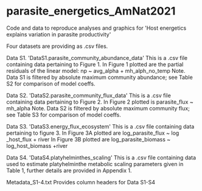 # parasite_energetics_AmNat2021
Code and data to reproduce analyses and graphics for 'Host energetics explains variation in parasite productivity'

Four datasets are providing as .csv files. 

Data S1. 'DataS1.parasite_community_abundance_data'
This is a .csv file containing data pertaining to Figure 1.
In Figure 1 plotted are the partial residuals of the linear model: np ~ avg_alpha + mh_alph_no_temp 
Note. Data S1 is filtered by absolute maximum community abundance; see Table S2 for comparison of model coeffs.  

Data S2. 'DataS2.parasite_community_flux_data'
This is a .csv file containing data pertaining to Figure 2.
In Figure 2 plotted is parasite_flux ~ mh_alpha
Note. Data S2 is filtered by absolute maximum community flux; see Table S3 for comparison of model coeffs.   

Data S3. 'DataS3.energy_flux_ecosystem'
This is a .csv file containing data pertaining to figure 3. 
In Figure 3A plotted are log_parasite_flux ~ log _host_flux + river
In Figure 3B plotted are log_parasite_biomass ~ log_host_biomass +river

Data S4. 'DataS4.platyhelminthes_scaling'
This is a .csv file containing data used to estimate platyhelminthe metabolic scaling parameters given in Table 1, further details are provided in Appendix 1. 

Metadata_S1-4.txt 
Provides column headers for Data S1-S4
